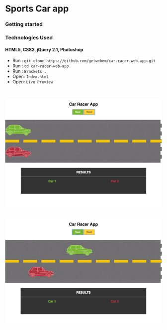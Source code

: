 # Sports Car app
### **Getting started**
### Technologies Used
#### HTML5, CSS3, jQuery 2.1, Photoshop
 - Run :  `git clone https://github.com/getwebem/car-racer-web-app.git`
 - Run :  `cd car-racer-web-app`
 - Run :  `Brackets .`
 - Open:  `Index.html`
 - Open:  `Live Preview`  
 
 <br/><br/>
![pic1](https://raw.githubusercontent.com/getwebem/README/master/car-racer-web-app/Screen%20Shot%202017-03-13%20at%2014.42.19.png)
<br/><br/>

![pic2](https://raw.githubusercontent.com/getwebem/README/master/car-racer-web-app/Screen%20Shot%202017-03-13%20at%2014.42.28.png)
<br/><br/>
 